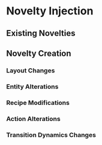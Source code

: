 # Novelty Injection

## Existing Novelties

## Novelty Creation

### Layout Changes

### Entity Alterations

### Recipe Modifications

### Action Alterations

### Transition Dynamics Changes